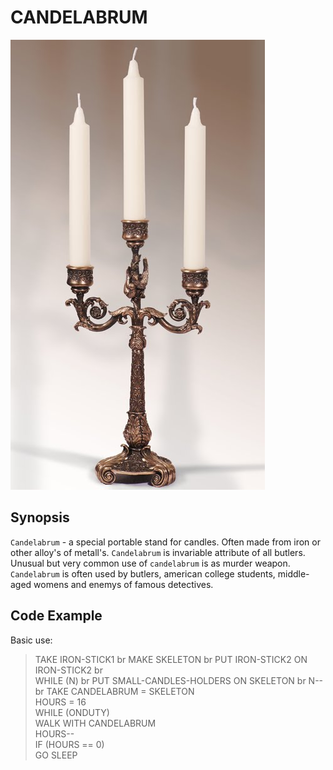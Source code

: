 # CANDELABRUM

![example of candelabrum](candelabrum.jpg)

## Synopsis

`Candelabrum` - a special portable stand for candles. Often made from iron or other alloy's of metall's. `Candelabrum` is invariable attribute of all butlers. Unusual but very common use of `candelabrum` is as murder weapon. `Candelabrum` is often used by butlers, american college students, middle-aged womens and enemys of famous detectives.       

## Code Example

Basic use:
> TAKE IRON-STICK1 br
> MAKE SKELETON br
>    PUT IRON-STICK2 ON IRON-STICK2 br  
> WHILE (N) br
>   PUT SMALL-CANDLES-HOLDERS ON SKELETON br
>   N-- br
> TAKE CANDELABRUM = SKELETON <br/>
> HOURS = 16 <br/>
> WHILE (ONDUTY) <br/> 
>   WALK WITH CANDELABRUM <br/>
>   HOURS-- <br/>
>   IF (HOURS == 0) <br/>
>      GO SLEEP     
>